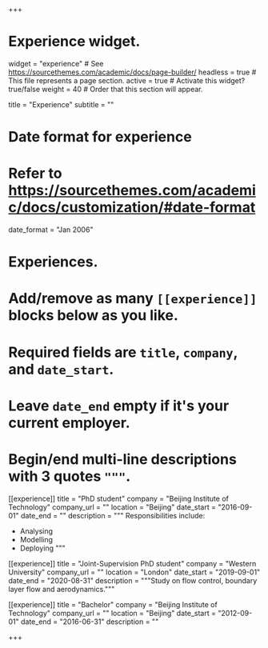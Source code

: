+++
# Experience widget.
widget = "experience"  # See https://sourcethemes.com/academic/docs/page-builder/
headless = true  # This file represents a page section.
active = true  # Activate this widget? true/false
weight = 40  # Order that this section will appear.

title = "Experience"
subtitle = ""

# Date format for experience
#   Refer to https://sourcethemes.com/academic/docs/customization/#date-format
date_format = "Jan 2006"

# Experiences.
#   Add/remove as many `[[experience]]` blocks below as you like.
#   Required fields are `title`, `company`, and `date_start`.
#   Leave `date_end` empty if it's your current employer.
#   Begin/end multi-line descriptions with 3 quotes `"""`.
[[experience]]
  title = "PhD student"
  company = "Beijing Institute of Technology"
  company_url = ""
  location = "Beijing"
  date_start = "2016-09-01"
  date_end = ""
  description = """
  Responsibilities include:
  
  * Analysing
  * Modelling
  * Deploying
  """

[[experience]]
  title = "Joint-Supervision PhD student"
  company = "Western University"
  company_url = ""
  location = "London"
  date_start = "2019-09-01"
  date_end = "2020-08-31"
  description = """Study on flow control, boundary layer flow and aerodynamics."""

[[experience]]
  title = "Bachelor"
  company = "Beijing Institute of Technology"
  company_url = ""
  location = "Beijing"
  date_start = "2012-09-01"
  date_end = "2016-06-31"
  description = ""

+++
